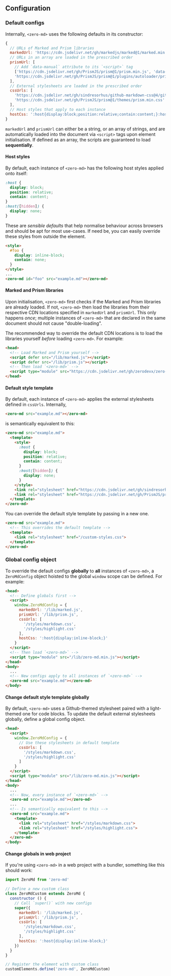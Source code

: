 ## Configuration

### Default configs

Internally, `<zero-md>` uses the following defaults in its constructor:

```js
{
  // URLs of Marked and Prism libraries
  markedUrl: 'https://cdn.jsdelivr.net/gh/markedjs/marked@1/marked.min.js',
  // URLs in an array are loaded in the prescribed order
  prismUrl: [
    // Add `data-manual` attribute to its `<script>` tag
    ['https://cdn.jsdelivr.net/gh/PrismJS/prism@1/prism.min.js', 'data-manual'],
    'https://cdn.jsdelivr.net/gh/PrismJS/prism@1/plugins/autoloader/prism-autoloader.min.js'
  ],
  // External stylesheets are loaded in the prescribed order
  cssUrls: [
    'https://cdn.jsdelivr.net/gh/sindresorhus/github-markdown-css@4/github-markdown.min.css',
    'https://cdn.jsdelivr.net/gh/PrismJS/prism@1/themes/prism.min.css'
  ],
  // Host styles that apply to each instance
  hostCss: ':host{display:block;position:relative;contain:content;}:host([hidden]){display:none;}'
}
```

`markedUrl` and `prismUrl` can either be a string, or an array of strings, and are automatically
loaded into the document via `<script>` tags upon element initialisation. If defined as an array,
the scripts are guaranteed to load **sequentially**.

#### Host styles

By default, each instance of `<zero-md>` has the following host styles applied onto itself:

```css
:host {
  display: block;
  position: relative;
  contain: content;
}
:host([hidden]) {
  display: none;
}
```

These are *sensible defaults* that help normalise behaviour across browsers and should be apt for most use-cases.
If need be, you can easily override these styles from outside the element.

```html
<style>
  #foo {
    display: inline-block;
    contain: none;
  }
</style>
...
<zero-md id="foo" src="example.md"></zero-md>
```

#### Marked and Prism libraries

Upon initialisation, `<zero-md>` first checks if the Marked and Prism libraries are already loaded.
If not, `<zero-md>` then load the libraries from their respective CDN locations specified
in `markedUrl` and `prismUrl`. This only happens *once*; multiple instances of `<zero-md>` that are
declared in the same document should not cause "double-loading".

The recommended way to override the default CDN locations is to load the libraries yourself *before*
loading `<zero-md>`. For example:

```html
<head>
  <!-- Load Marked and Prism yourself -->
  <script defer src="/lib/marked.js"></script>
  <script defer src="/lib/prism.js"></script>
  <!-- Then load `<zero-md>` -->
  <script type="module" src="https://cdn.jsdelivr.net/gh/zerodevx/zero-md@2/dist/zero-md.min.js"></script>
</head>
```

#### Default style template

By default, each instance of `<zero-md>` applies the external stylesheets defined in `cssUrls`. Internally,

```html
<zero-md src="example.md"></zero-md>
```

is semantically equivalent to this:

```html
<zero-md src="example.md">
  <template>
    <style>
      :host {
        display: block;
        position: relative;
        contain: content;
      }
      :host([hidden]) {
        display: none;
      }
    </style>
    <link rel="stylesheet" href="https://cdn.jsdelivr.net/gh/sindresorhus/github-markdown-css@4/github-markdown.min.css">
    <link rel="stylesheet" href="https://cdn.jsdelivr.net/gh/PrismJS/prism@1/themes/prism.min.css">
  </template>
</zero-md>
```

You can override the default style template by passing in a new one.

```html
<zero-md src="example.md">
  <!-- This overrides the default template -->
  <template>
    <link rel="stylesheet" href="/custom-styles.css">
  </template>
</zero-md>
```

### Global config object

To override the default configs **globally** to **all** instances of `<zero-md>`, a `ZeroMdConfig` object
hoisted to the global `window` scope can be defined. For example:

```html
<head>
  <!-- Define globals first -->
  <script>
    window.ZeroMdConfig = {
      markedUrl: '/lib/marked.js',
      prismUrl: '/lib/prism.js',
      cssUrls: [
        '/styles/markdown.css',
        '/styles/highlight.css'
      ],
      hostCss: ':host{display:inline-block;}'
    }
  </script>
  <!-- Then load `<zero-md>` -->
  <script type="module" src="/lib/zero-md.min.js"></script>
</head>
<body>
  ...
  <!-- New configs apply to all instances of `<zero-md>` -->
  <zero-md src="example.md"></zero-md>
</body>
```

#### Change default style template globally

By default, `<zero-md>` uses a Github-themed stylesheet paired with a light-themed one for code blocks.
To update the default external stylesheets globally, define a global config object.

```html
<head>
  <script>
    window.ZeroMdConfig = {
      // Use these stylesheets in default template
      cssUrls: [
        '/styles/markdown.css',
        '/styles/highlight.css'
      ]
    }
  </script>
  <script type="module" src="/lib/zero-md.min.js"></script>
</head>
<body>
  ...
  <!-- Now, every instance of `<zero-md>` -->
  <zero-md src="example.md"></zero-md>
  ...
  <!-- Is semantically equivalent to this -->
  <zero-md src="example.md">
    <template>
      <link rel="stylesheet" href="/styles/markdown.css">
      <link rel="stylesheet" href="/styles/highlight.css">
    </template>
  </zero-md>
</body>
```

#### Change globals in web project

If you're using `<zero-md>` in a web project with a bundler, something like this should work:

```js
import ZeroMd from 'zero-md'

// Define a new custom class
class ZeroMdCustom extends ZeroMd {
  constructor () {
    // Call `super()` with new configs
    super({
      markedUrl: '/lib/marked.js',
      prismUrl: '/lib/prism.js',
      cssUrls: [
        '/styles/markdown.css',
        '/styles/highlight.css'
      ],
      hostCss: ':host{display:inline-block;}'
    })
  }
}

// Register the element with custom class
customElements.define('zero-md', ZeroMdCustom)
```


